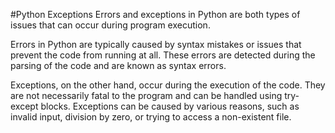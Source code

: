 #Python Exceptions
Errors and exceptions in Python are both types of issues that can occur during program execution.

Errors in Python are typically caused by syntax mistakes or issues that prevent the code from running at all. These errors are detected during the parsing of the code and are known as syntax errors.

Exceptions, on the other hand, occur during the execution of the code. They are not necessarily fatal to the program and can be handled using try-except blocks. Exceptions can be caused by various reasons, such as invalid input, division by zero, or trying to access a non-existent file.
